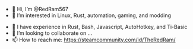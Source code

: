 - 👋 Hi, I’m @RedRam567
- 👀 I’m interested in Linux, Rust, automation, gaming, and modding
<!--- - 🌱 I’m currently learning Rust --->
- 🧠 I have experience in Rust, Bash, Javascript, AutoHotkey, and Ti-Basic
- 💞️ I’m looking to collaborate on ...
- 📫 How to reach me: https://steamcommunity.com/id/TheRedRam/

<!---
RedRam567/RedRam567 is a ✨ special ✨ repository because its `README.md` (this file) appears on your GitHub profile.
You can click the Preview link to take a look at your changes.
--->
